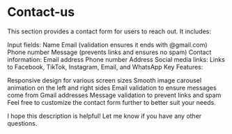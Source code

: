 # Contact-us
This section provides a contact form for users to reach out. It includes:

Input fields:
Name
Email (validation ensures it ends with @gmail.com)
Phone number
Message (prevents links and ensures no spam)
Contact information:
Email address
Phone number
Address
Social media links:
Links to Facebook, TikTok, Instagram, Email, and WhatsApp
Key Features:

Responsive design for various screen sizes
Smooth image carousel animation on the left and right sides
Email validation to ensure messages come from Gmail addresses
Message validation to prevent links and spam
Feel free to customize the contact form further to better suit your needs.

I hope this description is helpful! Let me know if you have any other questions.